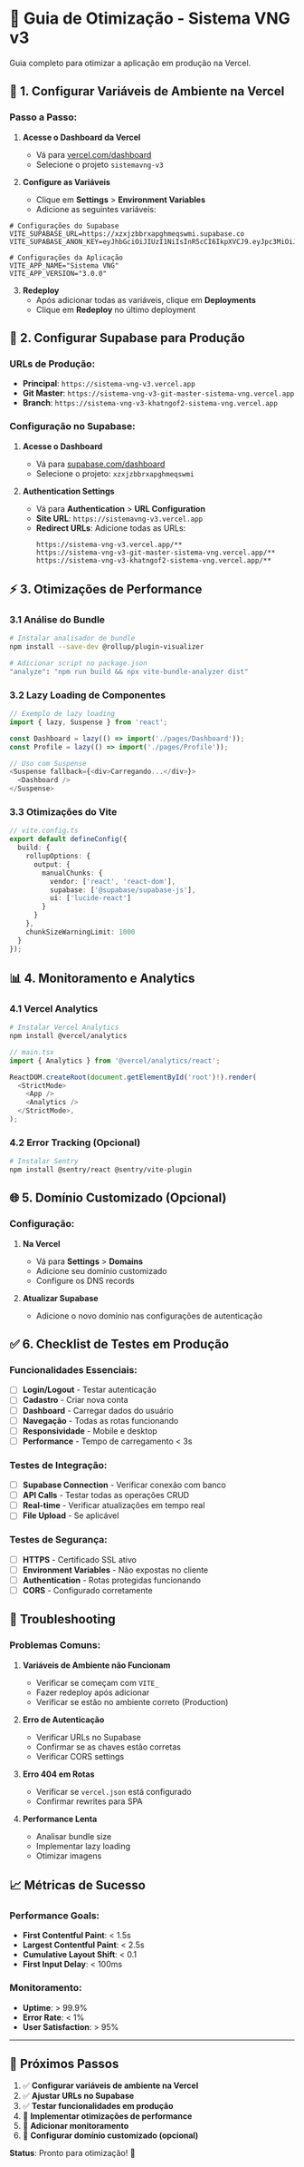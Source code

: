 # 🚀 Guia de Otimização - Sistema VNG v3

Guia completo para otimizar a aplicação em produção na Vercel.

## 🔧 1. Configurar Variáveis de Ambiente na Vercel

### Passo a Passo:

1. **Acesse o Dashboard da Vercel**
   - Vá para [vercel.com/dashboard](https://vercel.com/dashboard)
   - Selecione o projeto `sistemavng-v3`

2. **Configure as Variáveis**
   - Clique em **Settings** > **Environment Variables**
   - Adicione as seguintes variáveis:

```env
# Configurações do Supabase
VITE_SUPABASE_URL=https://xzxjzbbrxapghmeqswmi.supabase.co
VITE_SUPABASE_ANON_KEY=eyJhbGciOiJIUzI1NiIsInR5cCI6IkpXVCJ9.eyJpc3MiOiJzdXBhYmFzZSIsInJlZiI6Inh6eGp6YmJyeGFwZ2htZXFzd21pIiwicm9sZSI6ImFub24iLCJpYXQiOjE3NTc4NzAzNTksImV4cCI6MjA3MzQ0NjM1OX0.qECRejpwQXvcaoUiQ974iwFK4cWenqyAG15MrFeSZos

# Configurações da Aplicação
VITE_APP_NAME="Sistema VNG"
VITE_APP_VERSION="3.0.0"
```

3. **Redeploy**
   - Após adicionar todas as variáveis, clique em **Deployments**
   - Clique em **Redeploy** no último deployment

## 🔐 2. Configurar Supabase para Produção

### URLs de Produção:
- **Principal**: `https://sistema-vng-v3.vercel.app`
- **Git Master**: `https://sistema-vng-v3-git-master-sistema-vng.vercel.app`
- **Branch**: `https://sistema-vng-v3-khatngof2-sistema-vng.vercel.app`

### Configuração no Supabase:

1. **Acesse o Dashboard**
   - Vá para [supabase.com/dashboard](https://supabase.com/dashboard)
   - Selecione o projeto: `xzxjzbbrxapghmeqswmi`

2. **Authentication Settings**
   - Vá para **Authentication** > **URL Configuration**
   - **Site URL**: `https://sistemavng-v3.vercel.app`
   - **Redirect URLs**: Adicione todas as URLs:
     ```
     https://sistema-vng-v3.vercel.app/**
     https://sistema-vng-v3-git-master-sistema-vng.vercel.app/**
     https://sistema-vng-v3-khatngof2-sistema-vng.vercel.app/**
     ```

## ⚡ 3. Otimizações de Performance

### 3.1 Análise do Bundle

```bash
# Instalar analisador de bundle
npm install --save-dev @rollup/plugin-visualizer

# Adicionar script no package.json
"analyze": "npm run build && npx vite-bundle-analyzer dist"
```

### 3.2 Lazy Loading de Componentes

```typescript
// Exemplo de lazy loading
import { lazy, Suspense } from 'react';

const Dashboard = lazy(() => import('./pages/Dashboard'));
const Profile = lazy(() => import('./pages/Profile'));

// Uso com Suspense
<Suspense fallback={<div>Carregando...</div>}>
  <Dashboard />
</Suspense>
```

### 3.3 Otimizações do Vite

```typescript
// vite.config.ts
export default defineConfig({
  build: {
    rollupOptions: {
      output: {
        manualChunks: {
          vendor: ['react', 'react-dom'],
          supabase: ['@supabase/supabase-js'],
          ui: ['lucide-react']
        }
      }
    },
    chunkSizeWarningLimit: 1000
  }
});
```

## 📊 4. Monitoramento e Analytics

### 4.1 Vercel Analytics

```bash
# Instalar Vercel Analytics
npm install @vercel/analytics
```

```typescript
// main.tsx
import { Analytics } from '@vercel/analytics/react';

ReactDOM.createRoot(document.getElementById('root')!).render(
  <StrictMode>
    <App />
    <Analytics />
  </StrictMode>,
);
```

### 4.2 Error Tracking (Opcional)

```bash
# Instalar Sentry
npm install @sentry/react @sentry/vite-plugin
```

## 🌐 5. Domínio Customizado (Opcional)

### Configuração:

1. **Na Vercel**
   - Vá para **Settings** > **Domains**
   - Adicione seu domínio customizado
   - Configure os DNS records

2. **Atualizar Supabase**
   - Adicione o novo domínio nas configurações de autenticação

## ✅ 6. Checklist de Testes em Produção

### Funcionalidades Essenciais:
- [ ] **Login/Logout** - Testar autenticação
- [ ] **Cadastro** - Criar nova conta
- [ ] **Dashboard** - Carregar dados do usuário
- [ ] **Navegação** - Todas as rotas funcionando
- [ ] **Responsividade** - Mobile e desktop
- [ ] **Performance** - Tempo de carregamento < 3s

### Testes de Integração:
- [ ] **Supabase Connection** - Verificar conexão com banco
- [ ] **API Calls** - Testar todas as operações CRUD
- [ ] **Real-time** - Verificar atualizações em tempo real
- [ ] **File Upload** - Se aplicável

### Testes de Segurança:
- [ ] **HTTPS** - Certificado SSL ativo
- [ ] **Environment Variables** - Não expostas no cliente
- [ ] **Authentication** - Rotas protegidas funcionando
- [ ] **CORS** - Configurado corretamente

## 🚨 Troubleshooting

### Problemas Comuns:

1. **Variáveis de Ambiente não Funcionam**
   - Verificar se começam com `VITE_`
   - Fazer redeploy após adicionar
   - Verificar se estão no ambiente correto (Production)

2. **Erro de Autenticação**
   - Verificar URLs no Supabase
   - Confirmar se as chaves estão corretas
   - Verificar CORS settings

3. **Erro 404 em Rotas**
   - Verificar se `vercel.json` está configurado
   - Confirmar rewrites para SPA

4. **Performance Lenta**
   - Analisar bundle size
   - Implementar lazy loading
   - Otimizar imagens

## 📈 Métricas de Sucesso

### Performance Goals:
- **First Contentful Paint**: < 1.5s
- **Largest Contentful Paint**: < 2.5s
- **Cumulative Layout Shift**: < 0.1
- **First Input Delay**: < 100ms

### Monitoramento:
- **Uptime**: > 99.9%
- **Error Rate**: < 1%
- **User Satisfaction**: > 95%

---

## 🎯 Próximos Passos

1. ✅ **Configurar variáveis de ambiente na Vercel**
2. ✅ **Ajustar URLs no Supabase**
3. ✅ **Testar funcionalidades em produção**
4. 🔄 **Implementar otimizações de performance**
5. 🔄 **Adicionar monitoramento**
6. 🔄 **Configurar domínio customizado (opcional)**

**Status**: Pronto para otimização! 🚀